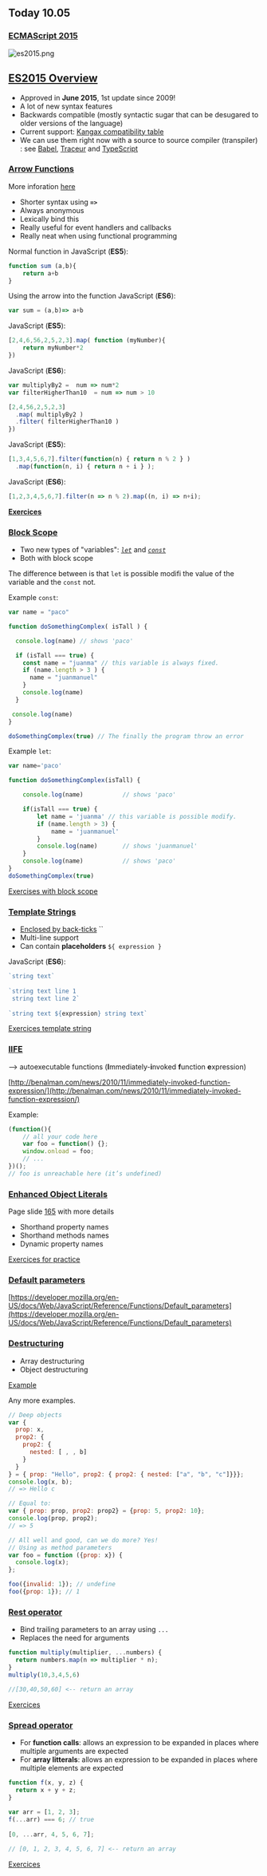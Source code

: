 ## Today 10.05

### [ECMAScript 2015](http://www.ecmascript.org/index.php)

![es2015.png](img/es2015.png)

[ES2015 Overview](https://skylabcoders.github.io/bootcamp-abril2017/?full#es2015)
---------------

- Approved in **June 2015**, 1st update since 2009!
- A lot of new syntax features
- Backwards compatible (mostly syntactic sugar that can be desugared to older versions of the language)
- Current support: [Kangax compatibility table](http://kangax.github.io/compat-table/es6/)
- We can use them right now with a source to source compiler (transpiler) : see [Babel](https://babeljs.io/), [Traceur](https://github.com/google/traceur-compiler) and [TypeScript](http://www.typescriptlang.org/)


### [Arrow Functions](https://developer.mozilla.org/en-US/docs/Web/JavaScript/Reference/Functions/Arrow_functions)

More inforation [here](https://hackernoon.com/javascript-arrow-functions-for-beginners-926947fc0cdc)

- Shorter syntax using **``=>``**
- Always anonymous
- Lexically bind this
- Really useful for event handlers and callbacks
- Really neat when using functional programming

Normal function in JavaScript (**ES5**):
```javascript
function sum (a,b){
    return a+b
}
```

Using the arrow into the function JavaScript (**ES6**):
```javascript
var sum = (a,b)=> a+b
```

JavaScript (**ES5**):
```javascript
[2,4,6,56,2,5,2,3].map( function (myNumber){
    return myNumber*2
})
```

JavaScript (**ES6**):
```javascript
var multiplyBy2 =  num => num*2
var filterHigherThan10  = num => num > 10

[2,4,56,2,5,2,3]
  .map( multiplyBy2 )
  .filter( filterHigherThan10 )
})
```

JavaScript (**ES5**):
```javascript
[1,3,4,5,6,7].filter(function(n) { return n % 2 } )
  .map(function(n, i) { return n + i } ); 

```

JavaScript (**ES6**):
```javascript
[1,2,3,4,5,6,7].filter(n => n % 2).map((n, i) => n+i);
```

**[Exercices](https://skylabcoders.github.io/bootcamp-abril2017/?full#154)**

### [Block Scope](https://hacks.mozilla.org/2015/07/es6-in-depth-let-and-const/)

- Two new types of "variables": [*``let``*](https://developer.mozilla.org/en-US/docs/Web/JavaScript/Reference/Statements/let) and [*``const``*](https://developer.mozilla.org/en-US/docs/Web/JavaScript/Reference/Statements/const)
- Both with block scope

The difference between is that ``let`` is possible modifi the value of the variable and the ``const`` not. 

Example ``const``:

```javascript
var name = "paco"

function doSomethingComplex( isTall ) {

  console.log(name) // shows 'paco'

  if (isTall === true) {
    const name = "juanma" // this variable is always fixed. 
    if (name.length > 3 ) {
      name = "juanmanuel"
    }
    console.log(name) 
  }

 console.log(name) 
}

doSomethingComplex(true) // The finally the program throw an error
```

Example ``let``:

```javascript
var name='paco'

function doSomethingComplex(isTall) {

    console.log(name)           // shows 'paco'

    if(isTall === true) {
        let name = 'juanma' // this variable is possible modify. 
        if (name.length > 3) {
            name = 'juanmanuel'
        }
        console.log(name)       // shows 'juanmanuel'
    }
    console.log(name)           // shows 'paco'
}
doSomethingComplex(true)
```

[Exercises with block scope](https://skylabcoders.github.io/bootcamp-abril2017/?full#159)

### [Template Strings](https://hacks.mozilla.org/2015/05/es6-in-depth-template-strings-2/)

- [Enclosed by back-ticks](https://developer.mozilla.org/en-US/docs/Web/JavaScript/Reference/Template_literals) ``
- Multi-line support
- Can contain **placeholders** ``${ expression }``

JavaScript (**ES6**):
```javascript
`string text`
­
`string text line 1
 string text line 2`
­
`string text ${expression} string text`
```

[Exercices template string](https://skylabcoders.github.io/bootcamp-abril2017/?full#164)

### [IIFE](http://stackoverflow.com/questions/8228281/what-is-the-function-construct-in-javascript#8228308) 

--> autoexecutable functions (**I**mmediately-**i**nvoked **f**unction **e**xpression)

[http://benalman.com/news/2010/11/immediately-invoked-function-expression/](http://benalman.com/news/2010/11/immediately-invoked-function-expression/)

Example:
```javascript
(function(){
    // all your code here
    var foo = function() {};
    window.onload = foo;
    // ...
})();
// foo is unreachable here (it’s undefined)
```

### [Enhanced Object Literals](https://github.com/lukehoban/es6features#enhanced-object-literals)

Page slide [165](https://skylabcoders.github.io/bootcamp-abril2017/?full#165) with more details

- Shorthand property names
- Shorthand methods names
- Dynamic property names

[Exercices for practice](https://skylabcoders.github.io/bootcamp-abril2017/?full#168)

###   [Default parameters](https://skylabcoders.github.io/bootcamp-abril2017/?full#169)

[https://developer.mozilla.org/en-US/docs/Web/JavaScript/Reference/Functions/Default_parameters](https://developer.mozilla.org/en-US/docs/Web/JavaScript/Reference/Functions/Default_parameters)


### [Destructuring](https://skylabcoders.github.io/bootcamp-abril2017/?full#171)

- Array destructuring
- Object destructuring

[Example](destructuring_objects___arrays.js)

Any more examples.

```javascript
// Deep objects
var {
  prop: x,
  prop2: {
    prop2: {
      nested: [ , , b]
    }
  }
} = { prop: "Hello", prop2: { prop2: { nested: ["a", "b", "c"]}}};
console.log(x, b);
// => Hello c
```

```javascript
// Equal to:
var { prop: prop, prop2: prop2} = {prop: 5, prop2: 10};
console.log(prop, prop2);
// => 5
```

```javascript
// All well and good, can we do more? Yes!
// Using as method parameters
var foo = function ({prop: x}) {
  console.log(x);
};

foo({invalid: 1}); // undefine
foo({prop: 1}); // 1
```

### [Rest operator](https://skylabcoders.github.io/bootcamp-abril2017/?full#175)

- Bind trailing parameters to an array using ``...``
- Replaces the need for arguments

```javascript
function multiply(multiplier, ...numbers) {
  return numbers.map(n => multiplier * n);
}
multiply(10,3,4,5,6)

//[30,40,50,60] <-- return an array 
```

[Exercices](https://skylabcoders.github.io/bootcamp-abril2017/?full#176) 

### [Spread operator](https://skylabcoders.github.io/bootcamp-abril2017/?full#177)

- For **function calls**: allows an expression to be expanded in places where multiple arguments are expected
- For **array litterals**: allows an expression to be expanded in places where multiple elements are expected

```javascript
function f(x, y, z) {
  return x + y + z;
}
­
var arr = [1, 2, 3];
f(...arr) === 6; // true
­
[0, ...arr, 4, 5, 6, 7]; 

// [0, 1, 2, 3, 4, 5, 6, 7] <-- return an array
```

[Exercices](https://skylabcoders.github.io/bootcamp-abril2017/?full#178)
